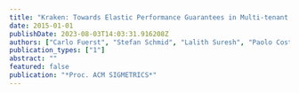 ```yaml
---
title: "Kraken: Towards Elastic Performance Guarantees in Multi-tenant Data Centers"
date: 2015-01-01
publishDate: 2023-08-03T14:03:31.916208Z
authors: ["Carlo Fuerst", "Stefan Schmid", "Lalith Suresh", "Paolo Costa"]
publication_types: ["1"]
abstract: ""
featured: false
publication: "*Proc. ACM SIGMETRICS*"
---
```


